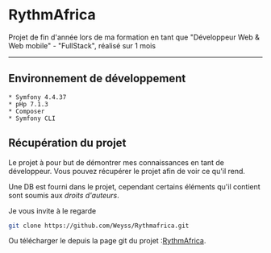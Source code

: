 # RythmAfrica

Projet de fin d'année lors de ma formation en tant que
"Développeur Web & Web mobile" - "FullStack", réalisé sur 1 mois

-----

## Environnement de développement
    * Symfony 4.4.37
    * pHp 7.1.3
    * Composer
    * Symfony CLI

## Récupération du projet

Le projet à pour but de démontrer mes connaissances en tant de développeur. Vous pouvez récupérer le projet afin de voir ce qu'il rend.

Une DB est fourni dans le projet, cependant certains éléments qu'il contient sont soumis aux _droits d'auteurs_.

Je vous invite à le regarde 

```bash
git clone https://github.com/Weyss/Rythmafrica.git
```

Ou télécharger le depuis la page git du projet :[RythmAfrica](https://github.com/Weyss/Rythmafrica.git).